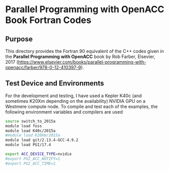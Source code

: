 # Parallel Programming with OpenACC Book Fortran Codes

## Purpose
This directory provides the Fortran 90 equivalent of the C++ codes given in the **Parallel Programming with OpenACC** book by Rob Farber, Elsevier, 2017 (https://www.elsevier.com/books/parallel-programming-with-openacc/farber/978-0-12-410397-9).

## Test Device and Environments
For the development and testing, I have used a Kepler K40c (and sometimes K20Xm depending on the availability) NVIDIA GPU on a Westmere compute node. To compile and test each of the examples, the following environment variables and compilers are used

```bash
source switch_to_2015a
module load foss
module load K40c/2015a
#module load K20Xm/2015a
module load git/2.13.4-GCC-4.9.2
module load PGI/17.4

export ACC_DEVICE_TYPE=nvidia
#export PGI_ACC_NOTIFY=1
#export PGI_ACC_TIME=1
```
